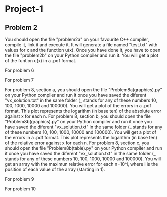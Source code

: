 # Project-1

## Problem 2

You should open the file "problem2a" on your favourite C++ compiler, compile it, link it and execute it. It will generate a file named "test.txt" with values for x and the function u(x). Once you have done it, you have to open the file "problem2b" on your Python compiler and run it. You will get a plot of the funtion u(x) in a .pdf format.

For problem 6

For problem 7

For problem 8, section a, you should open the file "Problem8a(graphics).py" on your Python compiler and run it once you have saved the diferent "vx_solution.txt" in the same folder (_ stands for any of these numbers 10, 100, 1000, 10000 and 100000). You will get a plot of the errors in a .pdf format. This plot represents the logarithm (in base ten) of the absolute error against x for each n.
For problem 8, section b, you should open the file "Problem8b(graphics).py" on your Python compiler and run it once you have saved the diferent "vx_solution.txt" in the same folder (_ stands for any of these numbers 10, 100, 1000, 10000 and 100000). You will get a plot of the errors in a .pdf format. This plot represents the logarithm (in base ten) of the relative error against x for each n.
For problem 8, section c, you should open the file "Problem8b(table).py" on your Python compiler and run it once you have saved the diferent "vx_solution.txt" in the same folder (_ stands for any of these numbers 10, 100, 1000, 10000 and 100000). You will get an array with the maximun relative error for each n=10^i, where i is the position of each value of the array (starting in 1).

For problem 9

For problem 10
